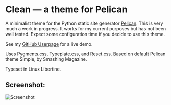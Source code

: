 Clean — a theme for Pelican
=====

A minimalist theme for the Python static site generator [Pelican](http://getpelican.com). This is very much a work in progress. It works for my current purposes but has not been well tested. Expect some configuration time if you decide to use this theme.

See my [GitHub Userpage](http://omphalosskeptic.github.com) for a live demo.

Uses Pygments.css, Typeplate.css, and Reset.css. Based on default Pelican theme Simple, by Smashing Magazine.

Typeset in Linux Libertine.

## Screenshot:
![Screenshot](http://omphalosskeptic.github.io/theme/images/thissite.png)
